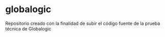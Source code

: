 # globalogic
Repositorio creado con la finalidad de subir el código fuente de la prueba técnica de Globalogic
